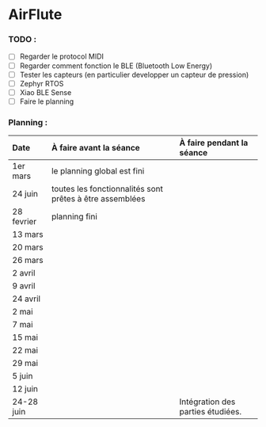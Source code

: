 # AirFlute

### TODO :
- [ ] Regarder le protocol MIDI
- [ ] Regarder comment fonction le BLE (Bluetooth Low Energy)
- [ ] Tester les capteurs (en particulier developper un capteur de pression)
- [ ] Zephyr RTOS
- [ ] Xiao BLE Sense
- [ ] Faire le planning

### Planning :
| Date  | À faire avant la séance  | À faire pendant la séance |
| :----------- |:---------------| :----------------|
|1er mars | le planning global est fini| |
| 24 juin | toutes les fonctionnalités sont prêtes à être assemblées| |
| 28 fevrier | planning fini |  |
| 13 mars |  |  |
| 20 mars |  |  |
| 26 mars |  |  |
| 2 avril |  |  |
| 9 avril |  |  |
| 24 avril |  |  |
| 2 mai |  |  |
| 7 mai |  |  |
| 15 mai |  |  |
| 22 mai |  |  |
| 29 mai |  |  |
| 5 juin |  |  |
| 12 juin |  |  |
| 24-28 juin |  | Intégration des parties étudiées.|
